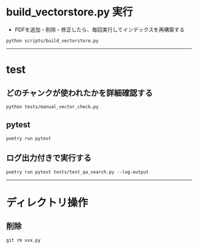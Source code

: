 # build_vectorstore.py 実行
- PDFを追加・削除・修正したら、毎回実行してインデックスを再構築する

```
python scripts/build_vectorstore.py
```

---

# test
## どのチャンクが使われたかを詳細確認する
```
python tests/manual_vector_check.py
```


## pytest
```
poetry run pytest
```


## ログ出力付きで実行する
```
poetry run pytest tests/test_qa_search.py --log-output
```

---

# ディレクトリ操作
## 削除
```
git rm xxx.py
```